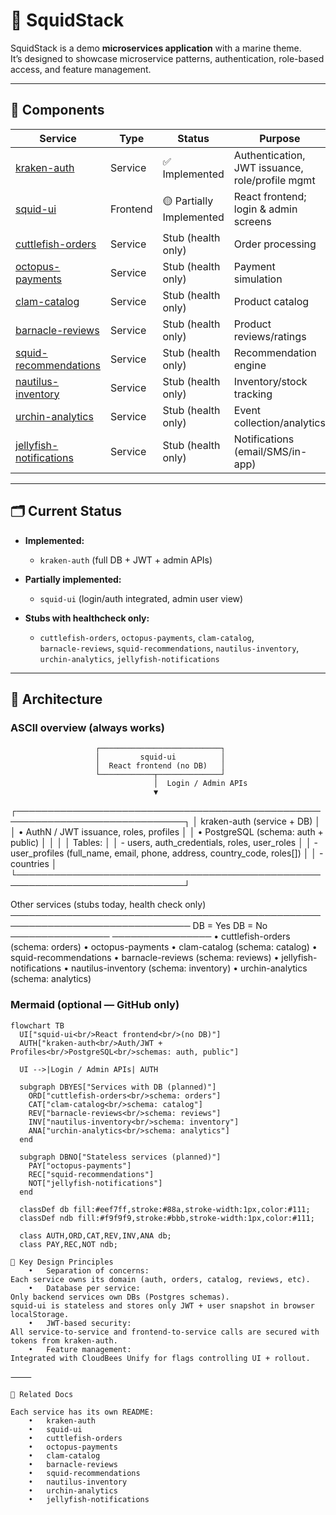 # 🦑 SquidStack

SquidStack is a demo **microservices application** with a marine theme.  
It’s designed to showcase microservice patterns, authentication, role-based access, and feature management.

---

## 🌊 Components

| Service                | Type      | Status                | Purpose                                   | Database |
|-------------------------|-----------|-----------------------|-------------------------------------------|----------|
| [kraken-auth](../kraken-auth/README.md) | Service   | ✅ Implemented         | Authentication, JWT issuance, role/profile mgmt | **Yes** (`auth` schema) |
| [squid-ui](../squid-ui/README.md)       | Frontend | 🟡 Partially Implemented | React frontend; login & admin screens     | No       |
| [cuttlefish-orders](../cuttlefish-orders/README.md) | Service   | Stub (health only)    | Order processing                          | **Yes** (`orders`) |
| [octopus-payments](../octopus-payments/README.md)   | Service   | Stub (health only)    | Payment simulation                        | No       |
| [clam-catalog](../clam-catalog/README.md)           | Service   | Stub (health only)    | Product catalog                           | **Yes** (`catalog`) |
| [barnacle-reviews](../barnacle-reviews/README.md)   | Service   | Stub (health only)    | Product reviews/ratings                   | **Yes** (`reviews`) |
| [squid-recommendations](../squid-recommendations/README.md) | Service | Stub (health only)    | Recommendation engine                     | No       |
| [nautilus-inventory](../nautilus-inventory/README.md)       | Service | Stub (health only)    | Inventory/stock tracking                  | **Yes** (`inventory`) |
| [urchin-analytics](../urchin-analytics/README.md)           | Service | Stub (health only)    | Event collection/analytics                | **Yes** (`analytics`) |
| [jellyfish-notifications](../jellyfish-notifications/README.md) | Service | Stub (health only)    | Notifications (email/SMS/in-app)          | No       |

---

## 🗂️ Current Status

- **Implemented:**  
  - `kraken-auth` (full DB + JWT + admin APIs)

- **Partially implemented:**  
  - `squid-ui` (login/auth integrated, admin user view)

- **Stubs with healthcheck only:**  
  - `cuttlefish-orders`, `octopus-payments`, `clam-catalog`,  
    `barnacle-reviews`, `squid-recommendations`, `nautilus-inventory`,  
    `urchin-analytics`, `jellyfish-notifications`

---

## 📐 Architecture

### ASCII overview (always works)

                       ┌───────────────────────────┐
                       │         squid-ui          │
                       │  React frontend (no DB)   │
                       └────────────┬──────────────┘
                                    │  Login / Admin APIs
                                    ▼
┌─────────────────────────────────────────────────────────────────────────────┐
│                        kraken-auth (service + DB)                           │
│  • AuthN / JWT issuance, roles, profiles                                    │
│  • PostgreSQL (schema: auth + public)                                       │
│                                                                             │
│  Tables:                                                                    │
│   - users, auth_credentials, roles, user_roles                              │
│   - user_profiles (full_name, email, phone, address, country_code, roles[]) │
│   - countries                                                               │
└─────────────────────────────────────────────────────────────────────────────┘

Other services (stubs today, health check only)
───────────────────────────────────────────────────────────────────────────────
DB = Yes                                DB = No
────────────────                        ────────────────
• cuttlefish-orders  (schema: orders)   • octopus-payments
• clam-catalog       (schema: catalog)  • squid-recommendations
• barnacle-reviews   (schema: reviews)  • jellyfish-notifications
• nautilus-inventory (schema: inventory)
• urchin-analytics   (schema: analytics)

### Mermaid (optional — GitHub only)

```mermaid
flowchart TB
  UI["squid-ui<br/>React frontend<br/>(no DB)"]
  AUTH["kraken-auth<br/>Auth/JWT + Profiles<br/>PostgreSQL<br/>schemas: auth, public"]

  UI -->|Login / Admin APIs| AUTH

  subgraph DBYES["Services with DB (planned)"]
    ORD["cuttlefish-orders<br/>schema: orders"]
    CAT["clam-catalog<br/>schema: catalog"]
    REV["barnacle-reviews<br/>schema: reviews"]
    INV["nautilus-inventory<br/>schema: inventory"]
    ANA["urchin-analytics<br/>schema: analytics"]
  end

  subgraph DBNO["Stateless services (planned)"]
    PAY["octopus-payments"]
    REC["squid-recommendations"]
    NOT["jellyfish-notifications"]
  end

  classDef db fill:#eef7ff,stroke:#88a,stroke-width:1px,color:#111;
  classDef ndb fill:#f9f9f9,stroke:#bbb,stroke-width:1px,color:#111;

  class AUTH,ORD,CAT,REV,INV,ANA db;
  class PAY,REC,NOT ndb;

🔑 Key Design Principles
	•	Separation of concerns:
Each service owns its domain (auth, orders, catalog, reviews, etc).
	•	Database per service:
Only backend services own DBs (Postgres schemas).
squid-ui is stateless and stores only JWT + user snapshot in browser localStorage.
	•	JWT-based security:
All service-to-service and frontend-to-service calls are secured with tokens from kraken-auth.
	•	Feature management:
Integrated with CloudBees Unify for flags controlling UI + rollout.

⸻

📎 Related Docs

Each service has its own README:
	•	kraken-auth
	•	squid-ui
	•	cuttlefish-orders
	•	octopus-payments
	•	clam-catalog
	•	barnacle-reviews
	•	squid-recommendations
	•	nautilus-inventory
	•	urchin-analytics
	•	jellyfish-notifications
